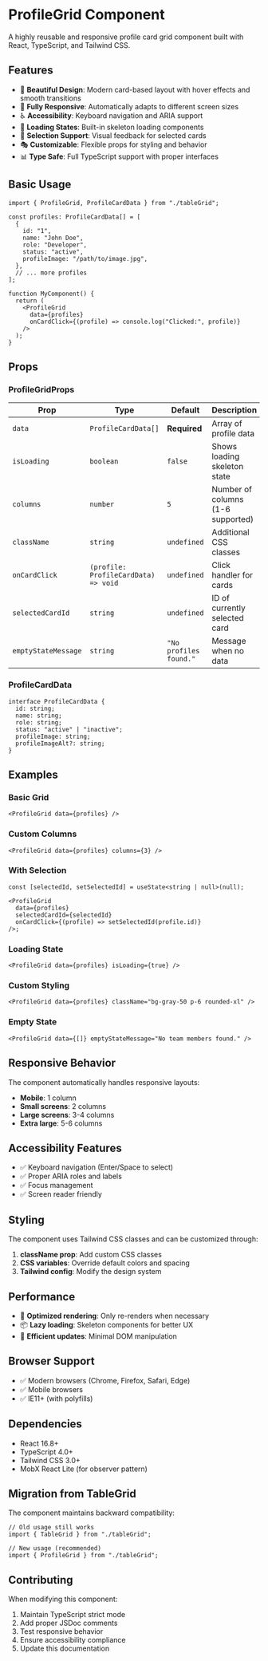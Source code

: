 # ProfileGrid Component

A highly reusable and responsive profile card grid component built with React, TypeScript, and Tailwind CSS.

## Features

- 🎨 **Beautiful Design**: Modern card-based layout with hover effects and smooth transitions
- 📱 **Fully Responsive**: Automatically adapts to different screen sizes
- ♿ **Accessibility**: Keyboard navigation and ARIA support
- 🔄 **Loading States**: Built-in skeleton loading components
- 🎯 **Selection Support**: Visual feedback for selected cards
- 🎭 **Customizable**: Flexible props for styling and behavior
- 📊 **Type Safe**: Full TypeScript support with proper interfaces

## Basic Usage

```tsx
import { ProfileGrid, ProfileCardData } from "./tableGrid";

const profiles: ProfileCardData[] = [
  {
    id: "1",
    name: "John Doe",
    role: "Developer",
    status: "active",
    profileImage: "/path/to/image.jpg",
  },
  // ... more profiles
];

function MyComponent() {
  return (
    <ProfileGrid
      data={profiles}
      onCardClick={(profile) => console.log("Clicked:", profile)}
    />
  );
}
```

## Props

### ProfileGridProps

| Prop                | Type                                 | Default                | Description                       |
| ------------------- | ------------------------------------ | ---------------------- | --------------------------------- |
| `data`              | `ProfileCardData[]`                  | **Required**           | Array of profile data             |
| `isLoading`         | `boolean`                            | `false`                | Shows loading skeleton state      |
| `columns`           | `number`                             | `5`                    | Number of columns (1-6 supported) |
| `className`         | `string`                             | `undefined`            | Additional CSS classes            |
| `onCardClick`       | `(profile: ProfileCardData) => void` | `undefined`            | Click handler for cards           |
| `selectedCardId`    | `string`                             | `undefined`            | ID of currently selected card     |
| `emptyStateMessage` | `string`                             | `"No profiles found."` | Message when no data              |

### ProfileCardData

```tsx
interface ProfileCardData {
  id: string;
  name: string;
  role: string;
  status: "active" | "inactive";
  profileImage: string;
  profileImageAlt?: string;
}
```

## Examples

### Basic Grid

```tsx
<ProfileGrid data={profiles} />
```

### Custom Columns

```tsx
<ProfileGrid data={profiles} columns={3} />
```

### With Selection

```tsx
const [selectedId, setSelectedId] = useState<string | null>(null);

<ProfileGrid
  data={profiles}
  selectedCardId={selectedId}
  onCardClick={(profile) => setSelectedId(profile.id)}
/>;
```

### Loading State

```tsx
<ProfileGrid data={profiles} isLoading={true} />
```

### Custom Styling

```tsx
<ProfileGrid data={profiles} className="bg-gray-50 p-6 rounded-xl" />
```

### Empty State

```tsx
<ProfileGrid data={[]} emptyStateMessage="No team members found." />
```

## Responsive Behavior

The component automatically handles responsive layouts:

- **Mobile**: 1 column
- **Small screens**: 2 columns
- **Large screens**: 3-4 columns
- **Extra large**: 5-6 columns

## Accessibility Features

- ✅ Keyboard navigation (Enter/Space to select)
- ✅ Proper ARIA roles and labels
- ✅ Focus management
- ✅ Screen reader friendly

## Styling

The component uses Tailwind CSS classes and can be customized through:

1. **className prop**: Add custom CSS classes
2. **CSS variables**: Override default colors and spacing
3. **Tailwind config**: Modify the design system

## Performance

- 🚀 **Optimized rendering**: Only re-renders when necessary
- 📦 **Lazy loading**: Skeleton components for better UX
- 🎯 **Efficient updates**: Minimal DOM manipulation

## Browser Support

- ✅ Modern browsers (Chrome, Firefox, Safari, Edge)
- ✅ Mobile browsers
- ✅ IE11+ (with polyfills)

## Dependencies

- React 16.8+
- TypeScript 4.0+
- Tailwind CSS 3.0+
- MobX React Lite (for observer pattern)

## Migration from TableGrid

The component maintains backward compatibility:

```tsx
// Old usage still works
import { TableGrid } from "./tableGrid";

// New usage (recommended)
import { ProfileGrid } from "./tableGrid";
```

## Contributing

When modifying this component:

1. Maintain TypeScript strict mode
2. Add proper JSDoc comments
3. Test responsive behavior
4. Ensure accessibility compliance
5. Update this documentation
